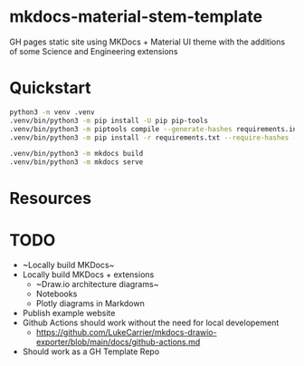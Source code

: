 # mkdocs-material-stem-template

GH pages static site using MKDocs + Material UI theme with the additions of some Science and Engineering extensions

# Quickstart

```sh
python3 -m venv .venv
.venv/bin/python3 -m pip install -U pip pip-tools
.venv/bin/python3 -m piptools compile --generate-hashes requirements.in --output-file requirements.txt
.venv/bin/python3 -m pip install -r requirements.txt --require-hashes --no-deps
```

```sh
.venv/bin/python3 -m mkdocs build
.venv/bin/python3 -m mkdocs serve
```


# Resources


# TODO

 - ~Locally build MKDocs~
 - Locally build MKDocs + extensions
    - ~Draw.io architecture diagrams~
    - Notebooks
    - Plotly diagrams in Markdown
 - Publish example website
 - Github Actions should work without the need for local developement
    - https://github.com/LukeCarrier/mkdocs-drawio-exporter/blob/main/docs/github-actions.md
 - Should work as a GH Template Repo